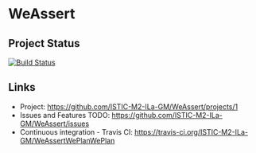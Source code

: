 # WeAssert

## Project Status

[![Build Status](https://travis-ci.org/ISTIC-M2-ILa-GM/WeAssert.svg?branch=dev)](https://travis-ci.org/ISTIC-M2-ILa-GM/WeAssert)

## Links

* Project: https://github.com/ISTIC-M2-ILa-GM/WeAssert/projects/1
* Issues and Features TODO: https://github.com/ISTIC-M2-ILa-GM/WeAssert/issues
* Continuous integration - Travis CI: https://travis-ci.org/ISTIC-M2-ILa-GM/WeAssertWePlanWePlan